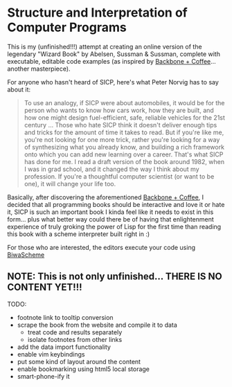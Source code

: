 # Structure and Interpretation of Computer Programs

This is my (unfinished!!!) attempt at creating an online version of the legendary "Wizard Book" by Abelsen, Sussman & Sussman, complete with executable, editable code examples (as inspired by [Backbone + Coffee](http://www.scriptybooks.com/books/backbone-coffeescript)... another masterpiece).

For anyone who hasn't heard of SICP, here's what Peter Norvig has to say about it:

> To use an analogy, if SICP were about automobiles, it would be for the person who wants to know how cars work, how they are built, and how one might design fuel-efficient, safe, reliable vehicles for the 21st century ... Those who hate SICP think it doesn't deliver enough tips and tricks for the amount of time it takes to read. But if you're like me, you're not looking for one more trick, rather you're looking for a way of synthesizing what you already know, and building a rich framework onto which you can add new learning over a career. That's what SICP has done for me. I read a draft version of the book around 1982, when I was in grad school, and it changed the way I think about my profession. If you're a thoughtful computer scientist (or want to be one), it will change your life too.


Basically, after discovering the aforementioned [Backbone + Coffee](http://www.scriptybooks.com/books/backbone-coffeescript), I decided that all programming books should be interactive and love it or hate it, SICP is such an important book I kinda feel like it needs to exist in this form... plus what better way could there be of having that enlightenment experience of truly groking the power of Lisp for the first time than reading this book with a scheme interpreter built right in :)

For those who are interested, the editors execute your code using [BiwaScheme](http://www.biwascheme.org/)

## NOTE: This is not only unfinished... THERE IS NO CONTENT YET!!!
TODO:
- footnote link to tooltip conversion
- scrape the book from the website and compile it to data
  - treat code and results separately
  - isolate footnotes from other links
- add the data import functionality
- enable vim keybindings
- put some kind of layout around the content
- enable bookmarking using html5 local storage
- smart-phone-ify it

